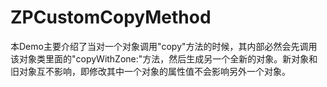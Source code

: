 # ZPCustomCopyMethod
本Demo主要介绍了当对一个对象调用"copy"方法的时候，其内部必然会先调用该对象类里面的"copyWithZone:"方法，然后生成另一个全新的对象。新对象和旧对象互不影响，即修改其中一个对象的属性值不会影响另外一个对象。
